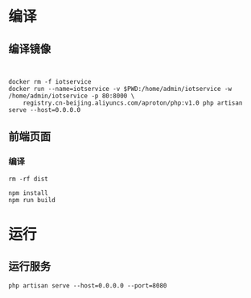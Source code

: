 
# 编译

## 编译镜像
```bash



```

```
docker rm -f iotservice
docker run --name=iotservice -v $PWD:/home/admin/iotservice -w /home/admin/iotservice -p 80:8000 \
    registry.cn-beijing.aliyuncs.com/aproton/php:v1.0 php artisan serve --host=0.0.0.0
```


## 前端页面
### 编译
```
rm -rf dist

npm install
npm run build

```


# 运行
## 运行服务
```
php artisan serve --host=0.0.0.0 --port=8080
```
